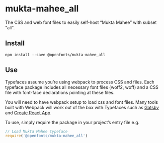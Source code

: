
# mukta-mahee_all

The CSS and web font files to easily self-host “Mukta Mahee” with subset "all".

## Install

`npm install --save @openfonts/mukta-mahee_all`

## Use

Typefaces assume you’re using webpack to process CSS and files. Each typeface
package includes all necessary font files (woff2, woff) and a CSS file with
font-face declarations pointing at these files.

You will need to have webpack setup to load css and font files. Many tools built
with Webpack will work out of the box with Typefaces such as [Gatsby](https://github.com/gatsbyjs/gatsby)
and [Create React App](https://github.com/facebookincubator/create-react-app).

To use, simply require the package in your project’s entry file e.g.

```javascript
// Load Mukta Mahee typeface
require('@openfonts/mukta-mahee_all')
```
